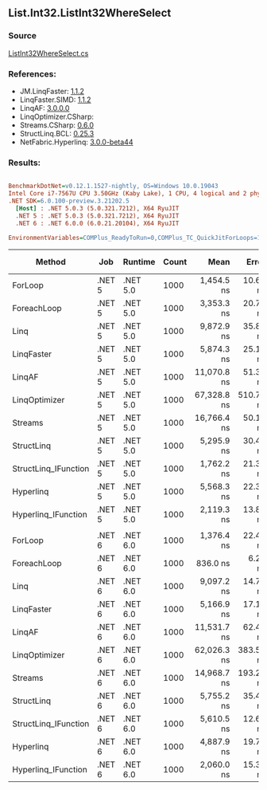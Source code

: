 ﻿## List.Int32.ListInt32WhereSelect

### Source
[ListInt32WhereSelect.cs](../LinqBenchmarks/List/Int32/ListInt32WhereSelect.cs)

### References:
- JM.LinqFaster: [1.1.2](https://www.nuget.org/packages/JM.LinqFaster/1.1.2)
- LinqFaster.SIMD: [1.1.2](https://www.nuget.org/packages/LinqFaster.SIMD/1.0.3)
- LinqAF: [3.0.0.0](https://www.nuget.org/packages/LinqAF/3.0.0.0)
- LinqOptimizer.CSharp: [](https://www.nuget.org/packages/LinqOptimizer.CSharp/)
- Streams.CSharp: [0.6.0](https://www.nuget.org/packages/Streams.CSharp/0.6.0)
- StructLinq.BCL: [0.25.3](https://www.nuget.org/packages/StructLinq.BCL/0.25.3)
- NetFabric.Hyperlinq: [3.0.0-beta44](https://www.nuget.org/packages/NetFabric.Hyperlinq/3.0.0-beta44)

### Results:
``` ini

BenchmarkDotNet=v0.12.1.1527-nightly, OS=Windows 10.0.19043
Intel Core i7-7567U CPU 3.50GHz (Kaby Lake), 1 CPU, 4 logical and 2 physical cores
.NET SDK=6.0.100-preview.3.21202.5
  [Host] : .NET 5.0.3 (5.0.321.7212), X64 RyuJIT
  .NET 5 : .NET 5.0.3 (5.0.321.7212), X64 RyuJIT
  .NET 6 : .NET 6.0.0 (6.0.21.20104), X64 RyuJIT

EnvironmentVariables=COMPlus_ReadyToRun=0,COMPlus_TC_QuickJitForLoops=1,COMPlus_TieredPGO=1  

```
|               Method |    Job |  Runtime | Count |        Mean |     Error |    StdDev | Ratio | RatioSD |   Gen 0 | Gen 1 | Gen 2 | Allocated |
|--------------------- |------- |--------- |------ |------------:|----------:|----------:|------:|--------:|--------:|------:|------:|----------:|
|              ForLoop | .NET 5 | .NET 5.0 |  1000 |  1,454.5 ns |  10.64 ns |   8.88 ns |  1.00 |    0.00 |       - |     - |     - |         - |
|          ForeachLoop | .NET 5 | .NET 5.0 |  1000 |  3,353.3 ns |  20.78 ns |  18.42 ns |  2.31 |    0.02 |       - |     - |     - |         - |
|                 Linq | .NET 5 | .NET 5.0 |  1000 |  9,872.9 ns |  35.84 ns |  33.52 ns |  6.79 |    0.04 |  0.0610 |     - |     - |     152 B |
|           LinqFaster | .NET 5 | .NET 5.0 |  1000 |  5,874.3 ns |  25.14 ns |  23.52 ns |  4.04 |    0.02 |  2.0523 |     - |     - |   4,304 B |
|               LinqAF | .NET 5 | .NET 5.0 |  1000 | 11,070.8 ns |  51.34 ns |  45.51 ns |  7.61 |    0.06 |       - |     - |     - |         - |
|        LinqOptimizer | .NET 5 | .NET 5.0 |  1000 | 67,328.8 ns | 510.76 ns | 452.78 ns | 46.29 |    0.48 | 15.7471 |     - |     - |  33,071 B |
|              Streams | .NET 5 | .NET 5.0 |  1000 | 16,766.4 ns |  50.18 ns |  44.48 ns | 11.53 |    0.09 |  0.3357 |     - |     - |     760 B |
|           StructLinq | .NET 5 | .NET 5.0 |  1000 |  5,295.9 ns |  30.47 ns |  25.44 ns |  3.64 |    0.03 |  0.0305 |     - |     - |      64 B |
| StructLinq_IFunction | .NET 5 | .NET 5.0 |  1000 |  1,762.2 ns |  21.36 ns |  18.94 ns |  1.21 |    0.01 |       - |     - |     - |         - |
|            Hyperlinq | .NET 5 | .NET 5.0 |  1000 |  5,568.3 ns |  22.33 ns |  18.65 ns |  3.83 |    0.03 |       - |     - |     - |         - |
|  Hyperlinq_IFunction | .NET 5 | .NET 5.0 |  1000 |  2,119.3 ns |  13.86 ns |  12.97 ns |  1.46 |    0.01 |       - |     - |     - |         - |
|                      |        |          |       |             |           |           |       |         |         |       |       |           |
|              ForLoop | .NET 6 | .NET 6.0 |  1000 |  1,376.4 ns |  22.40 ns |  19.86 ns |  1.00 |    0.00 |       - |     - |     - |         - |
|          ForeachLoop | .NET 6 | .NET 6.0 |  1000 |    836.0 ns |   6.27 ns |   5.24 ns |  0.61 |    0.01 |       - |     - |     - |         - |
|                 Linq | .NET 6 | .NET 6.0 |  1000 |  9,097.2 ns |  14.72 ns |  12.29 ns |  6.62 |    0.10 |  0.0610 |     - |     - |     152 B |
|           LinqFaster | .NET 6 | .NET 6.0 |  1000 |  5,166.9 ns |  17.14 ns |  15.19 ns |  3.75 |    0.05 |  2.0523 |     - |     - |   4,304 B |
|               LinqAF | .NET 6 | .NET 6.0 |  1000 | 11,531.7 ns |  62.49 ns |  58.45 ns |  8.38 |    0.12 |       - |     - |     - |         - |
|        LinqOptimizer | .NET 6 | .NET 6.0 |  1000 | 62,026.3 ns | 383.59 ns | 358.81 ns | 45.10 |    0.74 | 15.5029 |     - |     - |  32,620 B |
|              Streams | .NET 6 | .NET 6.0 |  1000 | 14,968.7 ns | 193.26 ns | 171.32 ns | 10.88 |    0.13 |  0.3510 |     - |     - |     760 B |
|           StructLinq | .NET 6 | .NET 6.0 |  1000 |  5,755.2 ns |  35.49 ns |  33.20 ns |  4.18 |    0.07 |  0.0305 |     - |     - |      64 B |
| StructLinq_IFunction | .NET 6 | .NET 6.0 |  1000 |  5,610.5 ns |  12.60 ns |  11.17 ns |  4.08 |    0.06 |       - |     - |     - |         - |
|            Hyperlinq | .NET 6 | .NET 6.0 |  1000 |  4,887.9 ns |  19.77 ns |  16.51 ns |  3.56 |    0.05 |       - |     - |     - |         - |
|  Hyperlinq_IFunction | .NET 6 | .NET 6.0 |  1000 |  2,060.0 ns |  15.36 ns |  12.83 ns |  1.50 |    0.02 |       - |     - |     - |         - |

